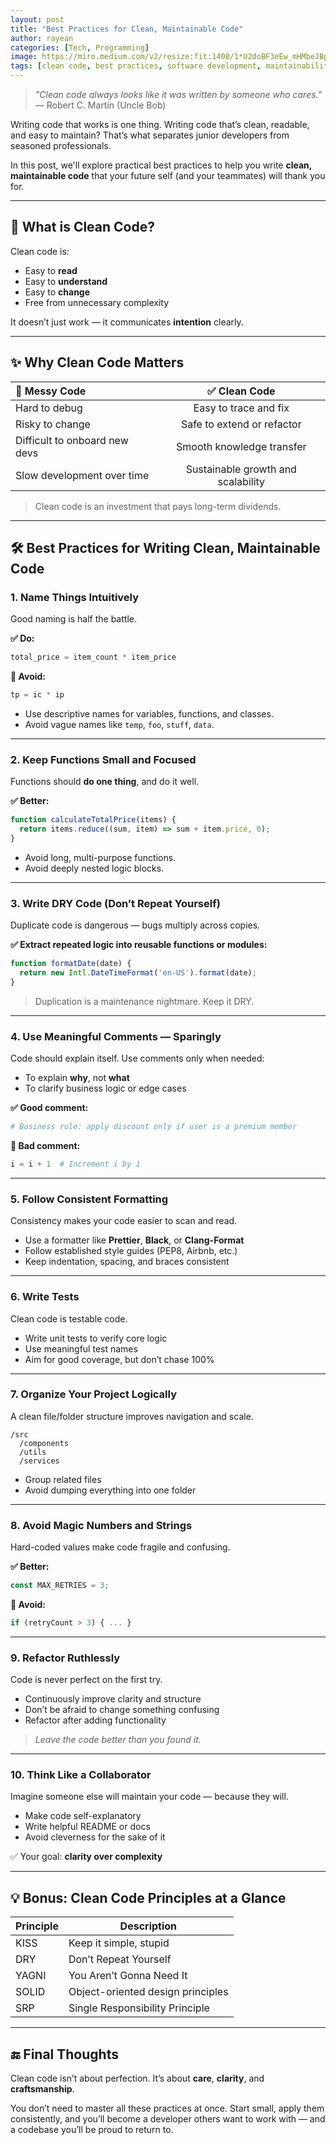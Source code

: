 ```yaml
---
layout: post
title: "Best Practices for Clean, Maintainable Code"
author: rayean
categories: [Tech, Programming]
image: https://miro.medium.com/v2/resize:fit:1400/1*U2doBF3eEw_mHMbeJBpuQg.jpeg
tags: [clean code, best practices, software development, maintainability, programming]
---
```


> _"Clean code always looks like it was written by someone who cares."_ — Robert C. Martin (Uncle Bob)

Writing code that works is one thing. Writing code that’s clean, readable, and easy to maintain? That’s what separates junior developers from seasoned professionals.

In this post, we'll explore practical best practices to help you write **clean, maintainable code** that your future self (and your teammates) will thank you for.

---

## 🧼 What is Clean Code?

Clean code is:
- Easy to **read**
- Easy to **understand**
- Easy to **change**
- Free from unnecessary complexity

It doesn’t just work — it communicates **intention** clearly.

---


## ✨ Why Clean Code Matters

| 🚫 Messy Code                 | ✅ Clean Code                           |
|:-----------------------------|:-------------------------------------:|
| Hard to debug                 | Easy to trace and fix                  |
| Risky to change               | Safe to extend or refactor             |
| Difficult to onboard new devs | Smooth knowledge transfer              |
| Slow development over time    | Sustainable growth and scalability     |

> Clean code is an investment that pays long-term dividends.


---

## 🛠️ Best Practices for Writing Clean, Maintainable Code

### 1. **Name Things Intuitively**

Good naming is half the battle.

**✅ Do:**

```python
total_price = item_count * item_price
```

**🚫 Avoid:**

```python
tp = ic * ip
```

- Use descriptive names for variables, functions, and classes.
- Avoid vague names like `temp`, `foo`, `stuff`, `data`.

---

### 2. **Keep Functions Small and Focused**

Functions should **do one thing**, and do it well.

**✅ Better:**

```javascript
function calculateTotalPrice(items) {
  return items.reduce((sum, item) => sum + item.price, 0);
}
```

- Avoid long, multi-purpose functions.
- Avoid deeply nested logic blocks.

---

### 3. **Write DRY Code (Don’t Repeat Yourself)**

Duplicate code is dangerous — bugs multiply across copies.

**✅ Extract repeated logic into reusable functions or modules:**

```typescript
function formatDate(date) {
  return new Intl.DateTimeFormat('en-US').format(date);
}
```

> Duplication is a maintenance nightmare. Keep it DRY.

---

### 4. **Use Meaningful Comments — Sparingly**

Code should explain itself. Use comments only when needed:
- To explain **why**, not **what**
- To clarify business logic or edge cases

**✅ Good comment:**

```python
# Business rule: apply discount only if user is a premium member
```

**🚫 Bad comment:**

```python
i = i + 1  # Increment i by 1
```

---

### 5. **Follow Consistent Formatting**

Consistency makes your code easier to scan and read.

- Use a formatter like **Prettier**, **Black**, or **Clang-Format**
- Follow established style guides (PEP8, Airbnb, etc.)
- Keep indentation, spacing, and braces consistent

---

### 6. **Write Tests**

Clean code is testable code.

- Write unit tests to verify core logic
- Use meaningful test names
- Aim for good coverage, but don’t chase 100%

---

### 7. **Organize Your Project Logically**

A clean file/folder structure improves navigation and scale.

```
/src
  /components
  /utils
  /services
```

- Group related files
- Avoid dumping everything into one folder

---

### 8. **Avoid Magic Numbers and Strings**

Hard-coded values make code fragile and confusing.

**✅ Better:**

```javascript
const MAX_RETRIES = 3;
```

**🚫 Avoid:**

```javascript
if (retryCount > 3) { ... }
```

---

### 9. **Refactor Ruthlessly**

Code is never perfect on the first try.

- Continuously improve clarity and structure
- Don’t be afraid to change something confusing
- Refactor after adding functionality

> _Leave the code better than you found it._

---

### 10. **Think Like a Collaborator**

Imagine someone else will maintain your code — because they will.

- Make code self-explanatory
- Write helpful README or docs
- Avoid cleverness for the sake of it

✅ Your goal: **clarity over complexity**

---

## 💡 Bonus: Clean Code Principles at a Glance

| Principle | Description |
|----------|-------------|
| KISS      | Keep it simple, stupid |
| DRY       | Don’t Repeat Yourself  |
| YAGNI     | You Aren’t Gonna Need It |
| SOLID     | Object-oriented design principles |
| SRP       | Single Responsibility Principle |

---

## 🔚 Final Thoughts

Clean code isn’t about perfection. It’s about **care**, **clarity**, and **craftsmanship**.

You don’t need to master all these practices at once. Start small, apply them consistently, and you’ll become a developer others want to work with — and a codebase you’ll be proud to return to.


